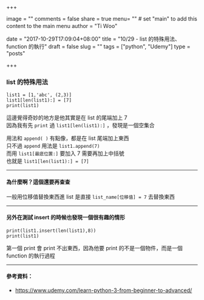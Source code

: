 +++

image = ""
comments = false
share = true
menu= ""		# set "main" to add this content to the main menu
author = "Ti Ｗoo"

date =  "2017-10-29T17:09:04+08:00"
title =  "10/29 - list 的特殊用法、function 的執行"
draft =  false
slug =  ""
tags = ["python", "Udemy"]
type = "posts"

+++

<!--more-->

###  list 的特殊用法
```
list1 = [1,'abc', (2,3)]
list1[len(list1):] = [7]
print(list1)
```
這邊覺得奇妙的地方是他其實是在 list 的尾端加上 7  
因為我有先 `print` 過 `list1[len(list1):]` ，發現是一個空集合  

用法和 `append( )` 有點像，都是在 list 尾端加上東西  
只不過 `append` 用法是 `list1.append(7)`  
而用 `list1[最底位置:]` 要加入 7 需要再加上中括號  
也就是 `list1[len(list1):] = [7]`  

---

#### 為什麼啊？這個還要再查查

一般用位移值替換東西進 list 是直接 `list_name[位移值] = 7` 去替換東西 
 
---

#### 另外在測試 insert 的時候也發現一個很有趣的情形
```
print(list1.insert(len(list1),8))
print(list1)
```

第一個 print 會 print 不出東西，因為他要 print 的不是一個物件，而是一個 function 的執行過程  

---

#### 參考資料：
- https://www.udemy.com/learn-python-3-from-beginner-to-advanced/
